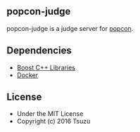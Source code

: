 ## popcon-judge
popcon-judge is a judge server for [popcon](http://github.com/cs3238-tsuzu/popcon.git).

## Dependencies
- [Boost C++ Libraries](http://boost.org)
- [Docker](http://docker.com)

## License
- Under the MIT License
- Copyright (c) 2016 Tsuzu
